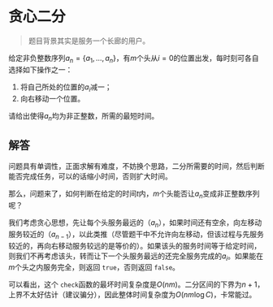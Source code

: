 # 贪心二分

> 题目背景其实是服务一个长廊的用户。

给定非负整数序列$a_n = \{a_1, \dots, a_n\}$，有$m$个头从$i = 0$的位置出发，每时刻可各自选择如下操作之一：

1. 将自己所处的位置的$a_i$减一；
2. 向右移动一个位置。

请给出使得$a_n$均为非正整数，所需的最短时间。

## 解答

问题具有单调性，正面求解有难度，不妨换个思路，二分所需要的时间，然后判断能否完成任务，可以的话缩小时间，否则扩大时间。

那么，问题来了，如何判断在给定的时间$t$内，$m$个头能否让$a_n$变成非正整数序列呢？

我们考虑贪心思想，先让每个头服务最远的（$a_n$），如果时间还有空余，向左移动服务较近的（$a_{n-1}$），以此类推（尽管题干中不允许向左移动，但该过程与先服务较近的，再向右移动服务较远的是等价的）。如果该头的服务时间等于给定时间，则我们不再考虑该头，转而让下一个头服务最远的还完全服务完成的$a_i$。如果能在$m$个头之内服务完全，则返回 `true`，否则返回 `false`。

可以看出，这个 `check`函数的最坏时间复杂度是$O(nm)$。二分区间的下界为$n + 1$，上界不太好估计（建议骗分），因此整体时间复杂度为$O(nm \log C)$，卡常能过。
